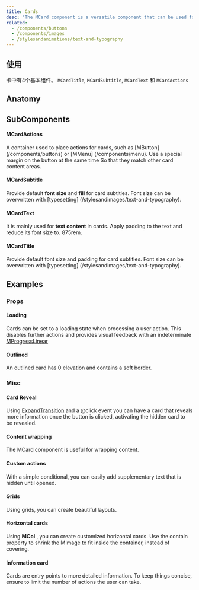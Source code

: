 ```yaml
---
title: Cards
desc: "The MCard component is a versatile component that can be used for anything from a panel to a static image. The card component has numerous helper components to make markup as easy as possible. Components that have no listed options use MASA Blazor functional component option for faster rendering and serve as markup sugar to make building easier."
related:
  - /components/buttons
  - /components/images
  - /stylesandanimations/text-and-typography
---
```


## 使用

卡中有4个基本组件。 `MCardTitle`, `MCardSubtitle`, `MCardText` 和 `MCardActions`

<cards-usage></cards-usage>

## Anatomy

## SubComponents

#### MCardActions

A container used to place actions for cards, such as [MButton] (/components/buttons) or [MMenu] (/components/menu). Use a special margin on the button at the same time
So that they match other card content areas.

#### MCardSubtitle

Provide default **font size** and **fill** for card subtitles. Font size can be overwritten with [typesetting] (/stylesandimages/text-and-typography).

#### MCardText

It is mainly used for **text content** in cards. Apply padding to the text and reduce its font size to. 875rem.

#### MCardTitle

Provide default font size and padding for card subtitles. Font size can be overwritten with [typesetting] (/stylesandimages/text-and-typography).

## Examples

### Props

#### Loading

Cards can be set to a loading state when processing a user action. This disables further actions and provides visual feedback with an indeterminate  [MProgressLinear](/components/progress-linear)

<masa-example file="Examples.cards.Loading"></masa-example>

#### Outlined

An outlined card has 0 elevation and contains a soft border.

<masa-example file="Examples.cards.Outlined"></masa-example>

### Misc

#### Card Reveal

Using [ExpandTransition](/stylesandanimations/transitions) and a @click event you can have a card that reveals more information once the button is clicked, activating the hidden card to be revealed.

<masa-example file="Examples.cards.CardReveal"></masa-example>

#### Content wrapping

The MCard component is useful for wrapping content.

<masa-example file="Examples.cards.ContentWrapping"></masa-example>

#### Custom actions

With a simple conditional, you can easily add supplementary text that is hidden until opened.

<masa-example file="Examples.cards.CustomActions"></masa-example>

#### Grids

Using grids, you can create beautiful layouts.

<masa-example file="Examples.cards.Grids"></masa-example>

#### Horizontal cards

Using **MCol** , you can create customized horizontal cards. Use the contain property to shrink the MImage to fit inside the container, instead of covering.

<masa-example file="Examples.cards.HorizontalCards"></masa-example>

#### Information card

Cards are entry points to more detailed information. To keep things concise, ensure to limit the number of actions the user can take.

<masa-example file="Examples.cards.InformationCard"></masa-example>